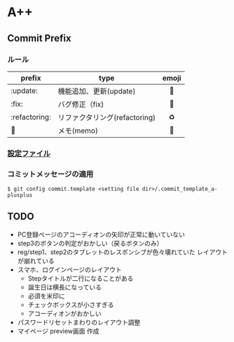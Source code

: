 # A++

## Commit Prefix

### ルール
| prefix        | type                  | emoji |
|---------------|-----------------------|:-----:|
| :update:      | 機能追加、更新(update)       |  🔧   |
| :fix:         | バグ修正（fix)             |  🐛   |
| :refactoring: | リファクタリング(refactoring) |  ♻️   |
| :memo:        | メモ(memo)              |  📝   |

### [設定ファイル](https://gist.github.com/y-narikawa/e24fefc3ea696d6c3ee8623dccebf959)

### コミットメッセージの適用
```shell
$ git config commit.template <setting file dir>/.commit_template_a-plusplus
```

## TODO
- PC登録ページのアコーディオンの矢印が正常に動いていない
- step3のボタンの判定がおかしい（戻るボタンのみ）
- reg/step1、step2のタブレットのレスポンシブが色々壊れていた レイアウトが崩れている
- スマホ、ログインページのレイアウト
    - Stepタイトルが二行になることがある
    - 誕生日は横長になっている
    - 必須を米印に
    - チェックボックスが小さすぎる
    - アコーディオンがおかしい
- パスワードリセットまわりのレイアウト調整
- マイページ preview画面 作成


